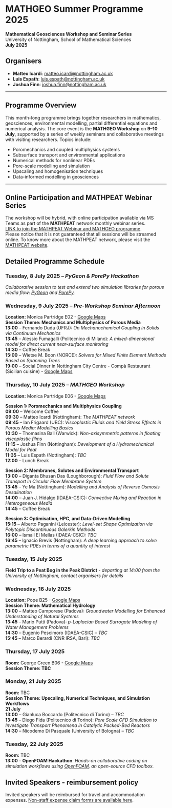 # MATHGEO Summer Programme 2025
**Mathematical Geosciences Workshop and Seminar Series**   
University of Nottingham, School of Mathematical Sciences  
**July 2025**

## Organisers
- **Matteo Icardi**: [matteo.icardi@nottingham.ac.uk](mailto:matteo.icardi@nottingham.ac.uk)
- **Luis Espath**: [luis.espath@nottingham.ac.uk](mailto:luis.espath@nottingham.ac.uk)
- **Joshua Finn**: [joshua.finn@nottingham.ac.uk](mailto:joshua.finn@nottingham.ac.uk)

---

## Programme Overview

This month-long programme brings together researchers in mathematics, geosciences, environmental modelling, partial differential equations and numerical analysis. The core event is the **MATHGEO Workshop** on **9–10 July**, supported by a series of weekly seminars and collaborative meetings with visiting researchers. Topics include:

- Poromechanics and coupled multiphysics systems
- Subsurface transport and environmental applications
- Numerical methods for nonlinear PDEs
- Pore-scale modelling and simulation
- Upscaling and homogenisation techniques
- Data-informed modelling in geosciences

---

## Online Participation and MATHPEAT Webinar Series
The workshop will be hybrid, with online participation available via MS Teams as part of the **MATHPEAT** network monthly webinar series.  
[LINK to join the MATHPEAT Webinar and MATHGEO programme](https://teams.microsoft.com/l/meetup-join/19%3ameeting_YjBiZDNiNzctZTkyNC00OGQ2LThmZGQtZjFjYTUxYjE3NWNi%40thread.v2/0?context=%7b%22Tid%22%3a%2267bda7ee-fd80-41ef-ac91-358418290a1e%22%2c%22Oid%22%3a%22c727b64e-be8d-47a2-9845-0872a06ec790%22%7d).  
Please notice that it is not guaranteed that all sessions will be streamed online.
To know more about the MATHPEAT network, please visit the [MATHPEAT website](http://mathpeatnetwork.wordpress.com).

## Detailed Programme Schedule

### Tuesday, 8 July 2025 – *PyGeon & PorePy Hackathon*  
*Collaborative session to test and extend two simulation libraries for porous media flow: [PyGeon](https://github.com/pmgbergen/pygeon) and [PorePy](https://github.com/pmgbergen/porepy).*

### Wednesday, 9 July 2025 – *Pre-Workshop Seminar Afternoon*  
**Location:** Monica Partridge E02  - [Google Maps](https://maps.app.goo.gl/LGGCbx53AmBh7NRL7)  
**Session Theme: Mechanics and Multiphysics of Porous Media**  
**13:00** – Fernando Duda (UFRJ): *On Mechanochemical Coupling in Solids via Continuum Mechanics*  
**13:45** – Alessio Fumagalli (Politecnico di Milano): *A mixed-dimensional model for direct current near-surface monitoring*  
**14:30** – Coffee Break  
**15:00** – Wietse M. Boon (NORCE): *Solvers for Mixed Finite Element Methods Based on Spanning Trees*  
**19:00** – Social Dinner in Nottingham City Centre - Compà Restaurant (Sicilian cuisine) - [Google Maps](https://maps.app.goo.gl/c23gRLLZFGxgpixK6)  

### Thursday, 10 July 2025 – *MATHGEO Workshop*  
**Location:** Monica Partridge E06 - [Google Maps](https://maps.app.goo.gl/LGGCbx53AmBh7NRL7)  

**Session 1: Poromechanics and Multiphysics Coupling**  
**09:00** – Welcome Coffee  
**09:30** – Matteo Icardi (Nottingham): *The MATHPEAT network*   
**09:45** – Ian Frigaard (UBC): *Viscoplastic Fluids and Yield Stress Effects in Porous Media: Modelling Basics*  
**10:30** – Thomasina Ball (Warwick): *Non-axisymmetric patterns in floating viscoplastic films*    
**11:15** – Joshua Finn (Nottingham): *Development of a Hydromechanical Model for Peat*    
**11:35** – Luis Espath (Nottingham): *TBC*  
**12:00** – Lunch Break  

**Session 2: Membranes, Solutes and Environmental Transport**  
**13:00** – Diganta Bhusan Das (Loughborough): *Fluid Flow and Solute Transport in Circular Flow Membrane System*  
**13:45** – Ye Ma (Nottingham): *Modelling and Analysis of Reverse Osmosis Desalination*  
**14:00** – Juan J. Hidalgo (IDAEA-CSIC): *Convective Mixing and Reaction in Heterogeneous Media*  
**14:45** – Coffee Break  

**Session 3: Optimisation, HPC, and Data-Driven Modelling**  
**15:15** – Alberto Paganini (Leicester): *Level-set Shape Optimization via Polytopic Discontinuous Galerkin Methods*  
**16:00** – Ismail El Mellas (IDAEA-CSIC): *TBC*  
**16:45** – Ignacio Brevis (Nottingham): *A deep learning approach to solve parametric PDEs in terms of a quantity of interest*  

### Tuesday, 15 July 2025  
**Field Trip to a Peat Bog in the Peak District** - *departing at 14:00 from the University of Nottingham, contact organisers for details*

### Wednesday, 16 July 2025  
**Location:** Pope B25 - [Google Maps](https://maps.app.goo.gl/pq8J3pEE3rnYiYkq5)   
**Session Theme: Mathematical Hydrology**  
**13:00** – Matteo Camporese (Padova): *Groundwater Modelling for Enhanced Understanding of Natural Systems*  
**13:45** – Mario Putti (Padova): *p-Laplacian Based Surrogate Modeling of Water Management Problems*  
**14:30** – Eugenio Pescimoro (IDAEA-CSIC) – *TBC*  
**15:45** – Marco Berardi (CNR IRSA, Bari): *TBC*  


### Thursday, 17 July 2025  
**Room:** George Green B06 - [Google Maps](https://maps.app.goo.gl/T83jvK2n3b6KknkP8)  
**Session Theme: TBC**  


### Monday, 21 July 2025
**Room:** TBC  
**Session Theme: Upscaling, Numerical Techniques, and Simulation Workflows**  
**21 July**  
**13:00** – Gianluca Boccardo (Politecnico di Torino) – *TBC*  
**13:45** – Diego Fida (Politecnico di Torino): *Pore Scale CFD Simulation to Investigate Transport Phenomena in Catalytic Packed-Bed Reactors*  
**14:30** – Nicodemo Di Pasquale (University of Bologna) – *TBC*  

### Tuesday, 22 July 2025 
**Room:** TBC  
**13:00** - **OpenFOAM Hackathon**: *Hands-on collaborative coding on simulation workflows using [OpenFOAM](https://www.openfoam.org), an open-source CFD toolbox.*



## Invited Speakers - reimbursement policy
Invited speakers will be reimbursed for travel and accommodation expenses.
[Non-staff expense claim forms are available here](https://www.nottingham.ac.uk/fabs/finance/forms/index.aspx).
